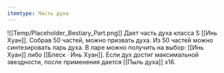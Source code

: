 ```yaml
---
itemtype: Часть духа
---
```

![[Temp/Placeholder_Bestiary_Part.png]]
Дает часть духа класса S [[Инь Хуан]]. Собрав 50 частей, можно призвать духа. Из 50 частей можно синтезировать ларь духа. В ларе можно получить на выбор: [[Инь Хуан]] либо [[Блеск · Инь Хуан]]. Если дух достиг максимальной звездности, после применения дается [[Пыль духа]] х16.
